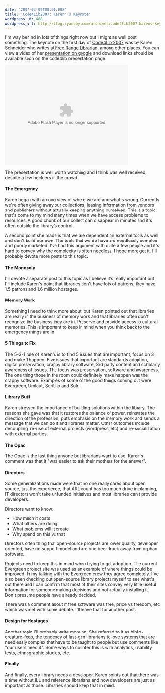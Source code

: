 ```yaml
---
date: "2007-03-09T00:00:00Z"
title: 'Code4Lib2007: Karen''s Keynote'
wordpress_id: 488
wordpress_url: http://blog.ryaneby.com/archives/code4lib2007-karens-keynote/
---
```

I'm way behind in lots of things right now but I might as well post something. The keynote on the first day of <a href="http://code4lib.org/2007/">Code4Lib 2007</a> was by Karen Schneider who writes at <a href="http://freerangelibrarian.com/">Free Range Librarian</a>, among other places. You can view a video of her <a href="http://video.google.com/videoplay?docid=-8994885552796060698">presentation on google</a> and download links should be available soon on the <a href="http://code4lib.org/2007/schneider">code4lib presentation page</a>.

<embed style="width:400px; height:326px;" id="VideoPlayback" type="application/x-shockwave-flash" src="http://video.google.com/googleplayer.swf?docId=-8994885552796060698&hl=en" flashvars=""> </embed>

The presentation is well worth watching and I think was well received, despite a few hecklers in the crowd.

<h4>The Emergency</h4>

Karen began with an overview of where we are and what's wrong. Currently we're often giving away our collections, leasing information from vendors and publishers without actually keeping anything ourselves. This is a topic that's come to my mind many times when we have access problems to resources. A good chunk of our collect can disappear in minutes and it's often outside the library's control.

A second point she made is that we are dependent on external tools as well and don't build our own. The tools that we do have are needlessly complex and poorly marketed. I've had this argument with quite a few people and it's hard to convey why the complexity is often needless. I hope more get it. I'll probably devote more posts to this topic.

<h4>The Monopoly</h4>

I'll devote a separate post to this topic as I believe it's really important but I'll include Karen's point that libraries don't have lots of patrons, they have 1.5 patrons and 1.6 million hostages. 

<h4>Memory Work</h4>

Something I need to think more about, but Karen pointed out that libraries are really in the business of memory work and that libraries often don't recognize the business they are in. Preserve and provide access to cultural memories. This is important to keep in mind when you think back to the emergency things are in.

<h4>5 Things to Fix</h4>

The 5-3-1 rule of Karen's is to find 5 issues that are important, focus on 3 and make 1 happen. Five issues that important are standards adoption, digital preservation, crappy library software, 3rd party content and scholarly awareness of issues. The focus was preservation, software and awareness. The one thing those in the room could definitely make happen was the crappy software. Examples of some of the good things coming out were Evergreen, Umlaut, Scriblio and Solr.

<h4>Library Built</h4>

Karen stressed the importance of building solutions within the library. The reasons she gave was that it restores the balance of power, reinstates the direction of the profession, puts emphasis on the memory work and sends a message that we can do it and libraries matter. Other outcomes include decoupling, re-use of external projects (wordpress, etc) and re-socialization with external parties.

<h4>The Opac</h4>

The Opac is the last thing anyone but librarians want to use. Karen's comment was that it "was easier to ask their mothers for the answer".

<h4>Directors</h4>

Some generalizations made were that no one really cares about open source, just the experience, that ARL count has too much drive in planning, IT directors won't take unfunded initiatives and most libraries can't provide developers.

Directors want to know:

<ul>
<li>How much it costs</li>
<li>What others are doing</li>
<li>What problems will it create</li>
<li>Why spend on this vs that</li>
</ul>

Directors often thing that open-source projects are lower quality, developer oriented, have no support model and are one beer-truck away from orphan software.

Projects need to keep this in mind when trying to get adoption. The current Evergreen project site was used as an example of where things could be improved. In my talking with the Evergreen crew they agree completely. I've also been checking out open-source library projects myself to see what's out there and I can confirm that most of their sites convey very little useful information for someone making decisions and not actually installing it. Don't presume people have already decided.

There was a comment about if free software was free, price vs freedom, etc which was met with some debate. I'll leave that for another post.

<h4>Design for Hostages</h4>

Another topic I'll probably write more on. She referred to it as biblio-creature-feep, the tendency of last-gen librarians to love systems that are needlessly complex that have to be taught to people but use comments like "our users need it". Some ways to counter this is with analytics, usability tests, ethnographic studies, etc.

<h4>Finally</h4>

And finally, every library needs a developer. Karen points out that there was a time without ILL and reference librarians and now developers are just as important as those. Libraries should keep that in mind.
